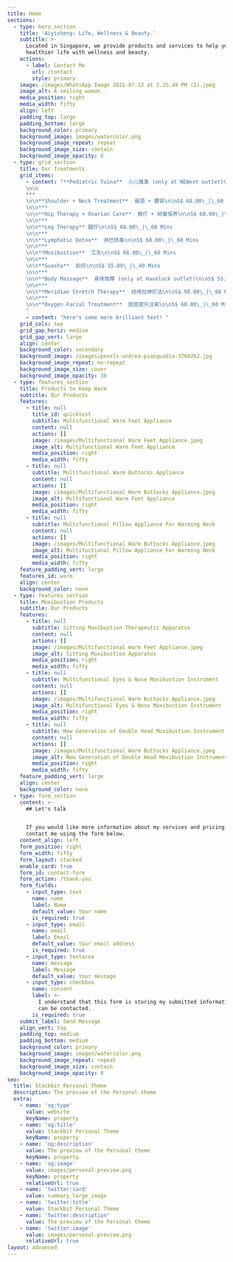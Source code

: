 ```yaml
---
title: Home
sections:
  - type: hero_section
    title: 'Aiyisheng: Life, Wellness & Beauty.'
    subtitle: >-
      Located in Singapore, we provide products and services to help you live a
      healthier life with wellness and beauty.
    actions:
      - label: Contact Me
        url: /contact
        style: primary
    image: /images/WhatsApp Image 2021-07-13 at 2.25.49 PM (1).jpeg
    image_alt: A smiling woman
    media_position: right
    media_width: fifty
    align: left
    padding_top: large
    padding_bottom: large
    background_color: primary
    background_image: images/watercolor.png
    background_image_repeat: repeat
    background_image_size: contain
    background_image_opacity: 8
  - type: grid_section
    title: Our Treatments
    grid_items:
      - content: "**Pediatric Tuina**  小儿推拿 (only at NEWest outlet)\n\nS$ 38.00 | 30 Mins
      \n\n
      ***
      \n\n**Shoulder + Neck Treatment**  肩颈 + 腰背\n\nS$ 68.00\_|\_60 Mins
      \n\n***
      \n\n**Hip Therapy + Ovarian Care**  臀疗 + 卵巢保养\n\nS$ 68.00\_|\_60 Mins
      \n\n***
      \n\n**Leg Therapy** 腿疗\n\nS$ 68.00\_|\_60 Mins
      \n\n***
      \n\n**Lymphatic Detox**  淋巴排毒\n\nS$ 68.00\_|\_60 Mins
      \n\n***
      \n\n**Moxibustion**  艾灸\n\nS$ 68.00\_|\_60 Mins
      \n\n***
      \n\n**Guasha**  刮痧\n\nS$ 55.00\_|\_40 Mins
      \n\n***
      \n\n**Body Massage**  身体按摩 (only at Havelock outlet)\n\nS$ 55.00\_|\_60 Mins
      \n\n***
      \n\n**Meridian Stretch Therapy**  经络拉伸疗法\n\nS$ 98.00\_|\_60 Mins
      \n\n***
      \n\n**Oxygen Facial Treatment**  脸部提升注氧\n\nS$ 68.00\_|\_60 Mins\n\n
      "
      - content: "here's some more brilliant text! "
    grid_cols: two
    grid_gap_horiz: medium
    grid_gap_vert: large
    align: center
    background_color: secondary
    background_image: /images/pexels-andrea-piacquadio-3760262.jpg
    background_image_repeat: no-repeat
    background_image_size: cover
    background_image_opacity: 30
  - type: features_section
    title: Products to Keep Warm
    subtitle: Our Products
    features:
      - title: null
        title_id: quicktest
        subtitle: Multifunctional Warm Feet Appliance
        content: null
        actions: []
        image: /images/Multifunctional Warm Feet Appliance.jpeg
        image_alt: Multifunctional Warm Feet Appliance
        media_position: right
        media_width: fifty
      - title: null
        subtitle: Multifunctional Warm Buttocks Appliance
        content: null
        actions: []
        image: /images/Multifunctional Warm Buttocks Appliance.jpeg
        image_alt: Multifunctional Warm Feet Appliance
        media_position: right
        media_width: fifty
      - title: null
        subtitle: Multifunctional Pillow Appliance For Warming Neck
        content: null
        actions: []
        image: /images/Multifunctional Warm Buttocks Appliance.jpeg
        image_alt: Multifuctional Pillow Appliance For Warming Neck
        media_position: right
        media_width: fifty
    feature_padding_vert: large
    features_id: warm
    align: center
    background_color: none
  - type: features_section
    title: Moxibustion Products
    subtitle: Our Products
    features:
      - title: null
        subtitle: Sitting Moxibustion Therapeutic Apparatus
        content: null
        actions: []
        image: /images/Multifunctional Warm Feet Appliance.jpeg
        image_alt: Sitting Moxibustion Apparatus
        media_position: right
        media_width: fifty
      - title: null
        subtitle: Multifunctional Eyes & Nose Moxibustion Instrument
        content: null
        actions: []
        image: /images/Multifunctional Warm Buttocks Appliance.jpeg
        image_alt: Multifunctional Eyes & Nose Moxibustion Instrument
        media_position: right
        media_width: fifty
      - title: null
        subtitle: New Generation of Double Head Moxibustion Instrument
        content: null
        actions: []
        image: /images/Multifunctional Warm Buttocks Appliance.jpeg
        image_alt: New Generation of Double Head Moxibustion Instrument
        media_position: right
        media_width: fifty
    feature_padding_vert: large
    align: center
    background_color: none
  - type: form_section
    content: >-
      ## Let's talk


      If you would like more information about my services and pricing, please
      contact me using the form below.
    content_align: left
    form_position: right
    form_width: fifty
    form_layout: stacked
    enable_card: true
    form_id: contact-form
    form_action: /thank-you
    form_fields:
      - input_type: text
        name: name
        label: Name
        default_value: Your name
        is_required: true
      - input_type: email
        name: email
        label: Email
        default_value: Your email address
        is_required: true
      - input_type: textarea
        name: message
        label: Message
        default_value: Your message
      - input_type: checkbox
        name: consent
        label: >-
          I understand that this form is storing my submitted information so I
          can be contacted.
        is_required: true
    submit_label: Send Message
    align_vert: top
    padding_top: medium
    padding_bottom: medium
    background_color: primary
    background_image: images/watercolor.png
    background_image_repeat: repeat
    background_image_size: contain
    background_image_opacity: 8
seo:
  title: Stackbit Personal Theme
  description: The preview of the Personal theme
  extra:
    - name: 'og:type'
      value: website
      keyName: property
    - name: 'og:title'
      value: Stackbit Personal Theme
      keyName: property
    - name: 'og:description'
      value: The preview of the Personal theme
      keyName: property
    - name: 'og:image'
      value: images/personal-preview.png
      keyName: property
      relativeUrl: true
    - name: 'twitter:card'
      value: summary_large_image
    - name: 'twitter:title'
      value: Stackbit Personal Theme
    - name: 'twitter:description'
      value: The preview of the Personal theme
    - name: 'twitter:image'
      value: images/personal-preview.png
      relativeUrl: true
layout: advanced
---
```

